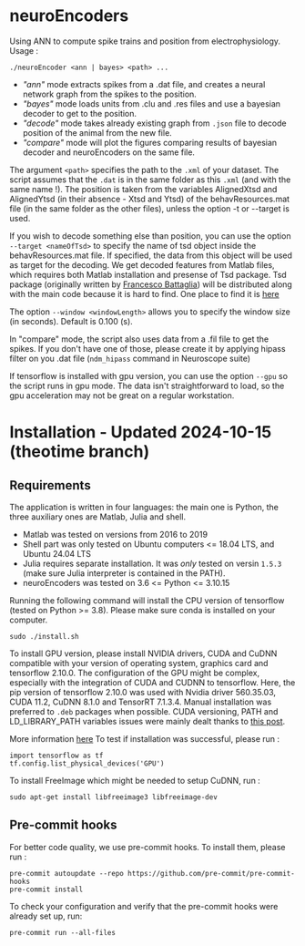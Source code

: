 # neuroEncoders

Using ANN to compute spike trains and position from electrophysiology.
Usage :

```
./neuroEncoder <ann | bayes> <path> ...
```

- _"ann"_ mode extracts spikes from a .dat file, and creates a neural network graph from the spikes to the position.
- _"bayes"_ mode loads units from .clu and .res files and use a bayesian decoder to get to the position.
- _"decode"_ mode takes already existing graph from `.json` file to decode position of the animal from the new file.
- _"compare"_ mode will plot the figures comparing results of bayesian decoder and neuroEncoders on the same file.

The argument `<path>` specifies the path to the `.xml` of your dataset. The script assumes that the `.dat` is in the same folder as this `.xml` (and with the same name !). The position is taken from the variables AlignedXtsd and AlignedYtsd (in their absence - Xtsd and Ytsd) of the behavResources.mat file (in the same folder as the other files), unless the option -t or --target is used.

If you wish to decode something else than position, you can use the option `--target <nameOfTsd>` to specify the name of tsd object inside the behavResources.mat file. If specified, the data from this object will be used as target for the decoding. We get decoded features from Matlab files, which requires both Matlab installation and presense of Tsd package. Tsd package (originally written by [Francesco Battaglia](https://www.ru.nl/english/people/battaglia-f/)) will be distributed along with the main code because it is hard to find. One place to find it is [here](https://github.com/PeyracheLab/TStoolbox)

The option `--window <windowLength>` allows you to specify the window size (in seconds). Default is 0.100 (s).

In "compare" mode, the script also uses data from a .fil file to get the spikes. If you don't have one of those, please create it by applying hipass filter on you .dat file (`ndm_hipass` command in Neuroscope suite)

If tensorflow is installed with gpu version, you can use the option `--gpu` so the script runs in gpu mode. The data isn't straightforward to load, so the gpu acceleration may not be great on a regular workstation.

# Installation - Updated 2024-10-15 (theotime branch)

## Requirements

The application is written in four languages: the main one is Python, the three auxiliary ones are Matlab, Julia and shell.

- Matlab was tested on versions from 2016 to 2019
- Shell part was only tested on Ubuntu computers <= 18.04 LTS, and Ubuntu 24.04 LTS
- Julia requires separate installation. It was _only_ tested on versin `1.5.3` (make sure Julia interpreter is contained in the PATH).
- neuroEncoders was tested on 3.6 <= Python <= 3.10.15

Running the following command will install the CPU version of tensorflow (tested on Python >= 3.8). Please make sure conda is installed on your computer.

```
sudo ./install.sh
```

To install GPU version, please install NVIDIA drivers, CUDA and CuDNN compatible with your version of operating system, graphics card and tensorflow 2.10.0.
The configuration of the GPU might be complex, especially with the integration of CUDA and CUDNN to tensorflow. Here, the pip version of tensorflow 2.10.0 was used with Nvidia driver 560.35.03, CUDA 11.2, CuDNN 8.1.0 and TensorRT 7.1.3.4. Manual installation was preferred to `.deb` packages when possible. CUDA versioning, PATH and LD_LIBRARY_PATH variables issues were mainly dealt thanks to [this post](https://stackoverflow.com/questions/78894063/how-can-i-resolve-tensorflow-warnings-cudnn-cufft-cublas-and-numa).

More information [here](https://www.tensorflow.org/install/pip#linux_1)
To test if installation was successful, please run :

```
import tensorflow as tf
tf.config.list_physical_devices('GPU')
```

To install FreeImage which might be needed to setup CuDNN, run :

```
sudo apt-get install libfreeimage3 libfreeimage-dev
```

## Pre-commit hooks

For better code quality, we use pre-commit hooks. To install them, please run :

```
pre-commit autoupdate --repo https://github.com/pre-commit/pre-commit-hooks
pre-commit install
```

To check your configuration and verify that the pre-commit hooks were already set up, run:

```
pre-commit run --all-files
```

